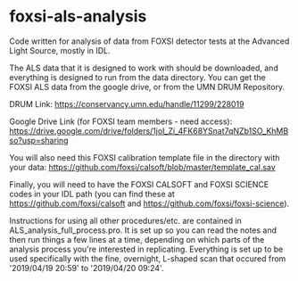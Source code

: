 # foxsi-als-analysis
Code written for analysis of data from FOXSI detector tests at the Advanced Light Source, mostly in IDL. 

The ALS data that it is designed to work with should be downloaded, and everything is designed to run from the data directory. You can get the FOXSI ALS data from the google drive, or from the UMN DRUM Repository. 

DRUM Link: https://conservancy.umn.edu/handle/11299/228019 

Google Drive Link (for FOXSI team members - need access): https://drive.google.com/drive/folders/1joI_Zi_4FK68YSnat7qNZb1SO_KhMBso?usp=sharing 

You will also need this FOXSI calibration template file in the directory with your data: https://github.com/foxsi/calsoft/blob/master/template_cal.sav

Finally, you will need to have the FOXSI CALSOFT and FOXSI SCIENCE codes in your IDL path (you can find these at https://github.com/foxsi/calsoft and https://github.com/foxsi/foxsi-science). 

Instructions for using all other procedures/etc. are contained in ALS_analysis_full_process.pro. It is set up so you can read the notes and then run things a few lines at a time, depending on which parts of the analysis process you're interested in replicating. Everything is set up to be used specifically with the fine, overnight, L-shaped scan that occured from '2019/04/19 20:59' to '2019/04/20 09:24'. 

